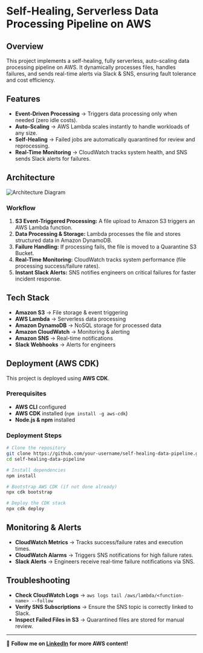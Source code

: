 # Self-Healing, Serverless Data Processing Pipeline on AWS

## Overview

This project implements a self-healing, fully serverless, auto-scaling data processing pipeline on AWS. It dynamically processes files, handles failures, and sends real-time alerts via Slack & SNS, ensuring fault tolerance and cost efficiency.

## Features

- **Event-Driven Processing** → Triggers data processing only when needed (zero idle costs).
- **Auto-Scaling** → AWS Lambda scales instantly to handle workloads of any size.
- **Self-Healing** → Failed jobs are automatically quarantined for review and reprocessing.
- **Real-Time Monitoring** → CloudWatch tracks system health, and SNS sends Slack alerts for failures.

## Architecture

![Architecture Diagram](./self-healing-pipeline.png)

### **Workflow**

1. **S3 Event-Triggered Processing:** A file upload to Amazon S3 triggers an AWS Lambda function.
2. **Data Processing & Storage:** Lambda processes the file and stores structured data in Amazon DynamoDB.
3. **Failure Handling:** If processing fails, the file is moved to a Quarantine S3 Bucket.
4. **Real-Time Monitoring:** CloudWatch tracks system performance (file processing success/failure rates).
5. **Instant Slack Alerts:** SNS notifies engineers on critical failures for faster incident response.

## Tech Stack

- **Amazon S3** → File storage & event triggering
- **AWS Lambda** → Serverless data processing
- **Amazon DynamoDB** → NoSQL storage for processed data
- **Amazon CloudWatch** → Monitoring & alerting
- **Amazon SNS** → Real-time notifications
- **Slack Webhooks** → Alerts for engineers

## Deployment (AWS CDK)

This project is deployed using **AWS CDK**.

### **Prerequisites**

- **AWS CLI** configured
- **AWS CDK** installed (`npm install -g aws-cdk`)
- **Node.js & npm** installed

### **Deployment Steps**

```sh
# Clone the repository
git clone https://github.com/your-username/self-healing-data-pipeline.git
cd self-healing-data-pipeline

# Install dependencies
npm install

# Bootstrap AWS CDK (if not done already)
npx cdk bootstrap

# Deploy the CDK stack
npx cdk deploy
```

## Monitoring & Alerts

- **CloudWatch Metrics** → Tracks success/failure rates and execution times.
- **CloudWatch Alarms** → Triggers SNS notifications for high failure rates.
- **Slack Alerts** → Engineers receive real-time failure notifications via SNS.

## Troubleshooting

- **Check CloudWatch Logs** → `aws logs tail /aws/lambda/<function-name> --follow`
- **Verify SNS Subscriptions** → Ensure the SNS topic is correctly linked to Slack.
- **Inspect Failed Files in S3** → Quarantined files are stored for manual review.

---

🚀 **Follow me on [LinkedIn](https://www.linkedin.com/in/mohsin-sheikhani/) for more AWS content!**
